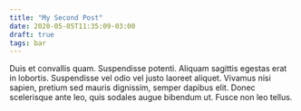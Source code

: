 ```yaml
---
title: "My Second Post"
date: 2020-05-05T11:35:09-03:00
draft: true
tags: bar
---
```


Duis et convallis quam. Suspendisse potenti. Aliquam sagittis egestas erat in lobortis. Suspendisse vel odio vel justo laoreet aliquet. Vivamus nisi sapien, pretium sed mauris dignissim, semper dapibus elit. Donec scelerisque ante leo, quis sodales augue bibendum ut. Fusce non leo tellus. 
